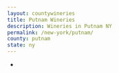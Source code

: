 ```yaml
---
layout: countywineries
title: Putnam Wineries
description: Wineries in Putnam NY
permalink: /new-york/putnam/
county: putnam
state: ny
---
```

-
